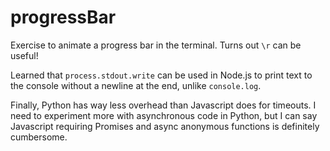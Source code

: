 # progressBar

Exercise to animate a progress bar in the terminal. Turns out `\r` can be useful!

Learned that `process.stdout.write` can be used in Node.js to print text to the console without a newline at the end, unlike `console.log`.

Finally, Python has way less overhead than Javascript does for timeouts. I need to experiment more with asynchronous code in Python, but I can say Javascript requiring Promises and async anonymous functions is definitely cumbersome.
